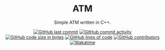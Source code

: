 <h1 align="center">
  ATM
</h1>

<p align="center">
    Simple ATM written in C++.
</p>

<div align="center">
    <a href="https://github.com/MatejMrozek/CPP-ATM"><img src="https://img.shields.io/github/last-commit/MatejMrozek/CPP-ATM" alt="GitHub last commit"></a>
    <a href="https://github.com/MatejMrozek/CPP-ATM"><img src="https://img.shields.io/github/commit-activity/w/MatejMrozek/CPP-ATM" alt="GitHub commit activity"></a>
    <br>
    <a href="https://github.com/MatejMrozek/CPP-ATM"><img src="https://img.shields.io/github/languages/code-size/MatejMrozek/CPP-ATM" alt="GitHub code size in bytes"></a>
    <a href="https://github.com/MatejMrozek/CPP-ATM"><img src="https://tokei.rs/b1/github/MatejMrozek/CPP-ATM" alt="GitHub lines of code"></a>
    <a href="https://github.com/MatejMrozek/CPP-ATM"><img src="https://img.shields.io/github/contributors/MatejMrozek/CPP-ATM" alt="GitHub contributors"></a>
    <br>
    <a href="https://wakatime.com/@MatejMrozek"><img src="https://wakatime.com/badge/user/f5df7bf6-124b-474d-bd4c-deb048a97bbd/project/31caffc0-04f8-499c-b926-b9900c055d61.svg" alt="Wakatime"></a>
</div>
